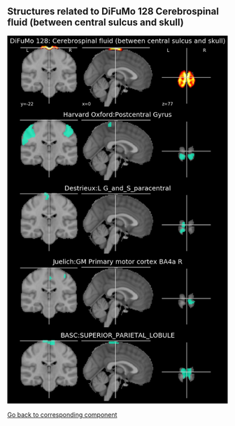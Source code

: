 


## Structures related to DiFuMo 128 Cerebrospinal fluid (between central sulcus and skull)

![70](70.jpg "Structures related to DiFuMo 128 Cerebrospinal fluid (between central sulcus and skull)")

[Go back to corresponding component](https://parietal-inria.github.io/DiFuMo/128/html/70.html)